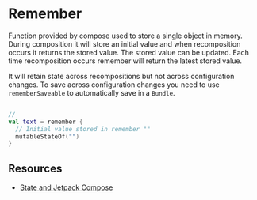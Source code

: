 # Remember

Function provided by compose used to store a single object in memory. During composition it will store an initial value and when recomposition occurs it returns the stored value. The stored value can be updated. Each time recomposition occurs remember will return the latest stored value.

It will retain state across recompositions but not across configuration changes. To save across configuration changes you need to use `rememberSaveable` to automatically save in a `Bundle`.

```kt

// 
val text = remember {
  // Initial value stored in remember ""
  mutableStateOf("")
}

```

## Resources

- [State and Jetpack Compose](https://developer.android.com/jetpack/compose/state)
